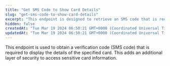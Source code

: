 ```yaml
---
title: "Get SMS Code to Show Card Details"
slug: "get-sms-code-to-show-card-details"
excerpt: "This endpoint is designed to retrieve an SMS code that is required to display the details associated with a specific Card Program 1 card. This additional layer of authentication ensures secure access to sensitive card information."
hidden: false
createdAt: "Tue Mar 19 2024 06:50:21 GMT+0000 (Coordinated Universal Time)"
updatedAt: "Tue Mar 19 2024 06:50:21 GMT+0000 (Coordinated Universal Time)"
---
```

This endpoint is used to obtain a verification code (SMS code) that is required to display the details of the specified card. This adds an additional layer of security to access sensitive card information.
